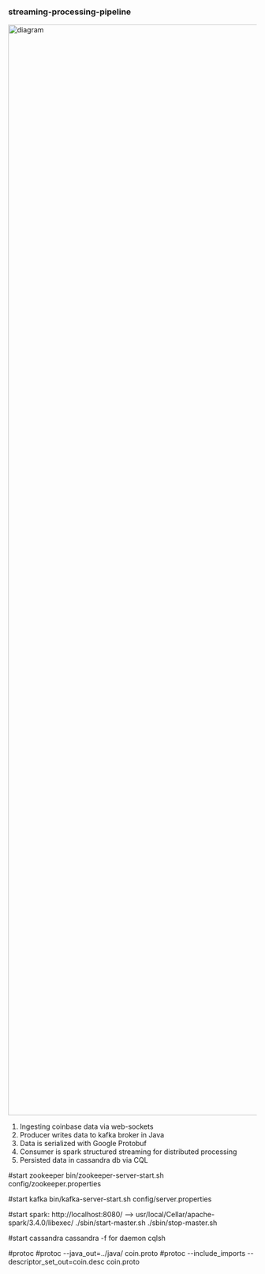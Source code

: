 ### streaming-processing-pipeline

<img width="2211" alt="diagram" src="https://github.com/nathanembaye/coinbase-pipeline/assets/62483081/295e72d4-8372-4f2c-89bf-dd706909fbd5">

1. Ingesting coinbase data via web-sockets
2. Producer writes data to kafka broker in Java
3. Data is serialized with Google Protobuf
3. Consumer is spark structured streaming for distributed processing
4. Persisted data in cassandra db via CQL


#start zookeeper
bin/zookeeper-server-start.sh config/zookeeper.properties

#start kafka
bin/kafka-server-start.sh config/server.properties

#start spark: http://localhost:8080/ --> usr/local/Cellar/apache-spark/3.4.0/libexec/
./sbin/start-master.sh
./sbin/stop-master.sh


#start cassandra
cassandra -f for daemon
cqlsh


#protoc
#protoc --java_out=../java/ coin.proto
#protoc --include_imports --descriptor_set_out=coin.desc coin.proto
